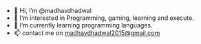 - 👋 Hi, I’m @madhavdhadwal
- 👀 I’m interested in Programming, gaming, learning and execute.
- 🌱 I’m currently learning programming languages.
- 📫 contact me on madhavdhadwal2015@gmail.com 

<!---
madhavdhadwal/madhavdhadwal is a ✨ special ✨ repository because its `README.md` (this file) appears on your GitHub profile.
You can click the Preview link to take a look at your changes.
--->
